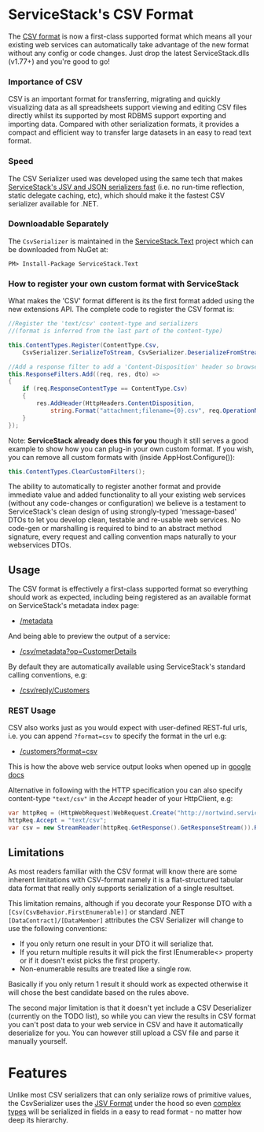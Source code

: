 # ServiceStack's CSV Format

The [CSV format](http://en.wikipedia.org/wiki/Comma-separated_values) is now a first-class supported format which means all your existing web services can automatically take advantage of the new format without any config or code changes. Just drop the latest ServiceStack.dlls (v1.77+) and you're good to go! 

### Importance of CSV

CSV is an important format for transferring, migrating and quickly visualizing data as all spreadsheets support viewing and editing CSV files directly whilst its supported by most RDBMS support exporting and importing data. Compared with other serialization formats, it provides a compact and efficient way to transfer large datasets in an easy to read text format.

### Speed

The CSV Serializer used was developed using the same tech that makes [ServiceStack's JSV and JSON serializers fast](http://www.servicestack.net/benchmarks/NorthwindDatabaseRowsSerialization.100000-times.2010-08-17.html) (i.e. no run-time reflection, static delegate caching, etc), which should make it the fastest CSV serializer available for .NET.

### Downloadable Separately

The `CsvSerializer` is maintained in the [ServiceStack.Text](https://github.com/ServiceStack/ServiceStack.Text) project which can be downloaded from NuGet at:

    PM> Install-Package ServiceStack.Text

### How to register your own custom format with ServiceStack

What makes the 'CSV' format different is its the first format added using the new extensions API. The complete code to register the CSV format is:

```csharp
//Register the 'text/csv' content-type and serializers 
//(format is inferred from the last part of the content-type)

this.ContentTypes.Register(ContentType.Csv,
    CsvSerializer.SerializeToStream, CsvSerializer.DeserializeFromStream);

//Add a response filter to add a 'Content-Disposition' header so browsers treat it natively as a .csv file
this.ResponseFilters.Add((req, res, dto) =>
{
    if (req.ResponseContentType == ContentType.Csv)
    {
        res.AddHeader(HttpHeaders.ContentDisposition,
            string.Format("attachment;filename={0}.csv", req.OperationName));
    }
});
```

Note: **ServiceStack already does this for you** though it still serves a good example to show how you can plug-in your own custom format. If you wish, you can remove all custom formats with (inside AppHost.Configure()):

```csharp
this.ContentTypes.ClearCustomFilters();
```

The ability to automatically to register another format and provide immediate value and added functionality to all your existing web services (without any code-changes or configuration) we believe is a testament to ServiceStack's clean design of using strongly-typed 'message-based' DTOs to let you develop clean, testable and re-usable web services. No code-gen or marshalling is required to bind to an abstract method signature, every request and calling convention maps naturally to your webservices DTOs.


## Usage

The CSV format is effectively a first-class supported format so everything should work as expected, including being registered as an available format on ServiceStack's metadata index page:

* [/metadata](http://northwind.servicestack.net/metadata)

And being able to preview the output of a service:

* [/csv/metadata?op=CustomerDetails](http://northwind.servicestack.net/csv/metadata?op=CustomerDetails)

By default they are automatically available using ServiceStack's standard calling conventions, e.g:

* [/csv/reply/Customers](http://northwind.servicestack.net/csv/reply/Customers)
    
### REST Usage

CSV also works just as you would expect with user-defined REST-ful urls, i.e. you can append `?format=csv` to specify the format in the url e.g:

* [/customers?format=csv](http://northwind.servicestack.net/customers?format=csv)

This is how the above web service output looks when opened up in [google docs](https://spreadsheets.google.com/pub?key=0AjnFdBrbn8_fdDBwX0Rha04wSTNWZDZlQXctcmp2bVE&hl=en_GB&output=html)


Alternative in following with the HTTP specification you can also specify content-type `"text/csv"` in the *Accept* header of your HttpClient, e.g:

```csharp
var httpReq = (HttpWebRequest)WebRequest.Create("http://nortwind.servicestack.net/customers");
httpReq.Accept = "text/csv";
var csv = new StreamReader(httpReq.GetResponse().GetResponseStream()).ReadToEnd();
```

## Limitations

As most readers familiar with the CSV format will know there are some inherent limitations with CSV-format namely it is a flat-structured tabular data format that really only supports serialization of a single resultset. 

This limitation remains, although if you decorate your Response DTO with a `[Csv(CsvBehavior.FirstEnumerable)]` or standard .NET `[DataContract]/[DataMember]` attributes the CSV Serializer will change to use the following conventions: 

* If you only return one result in your DTO it will serialize that.
* If you return multiple results it will pick the first IEnumerable<> property or if it doesn't exist picks the first property.
* Non-enumerable results are treated like a single row.

Basically if you only return 1 result it should work as expected otherwise it will chose the best candidate based on the rules above.

The second major limitation is that it doesn't yet include a CSV Deserializer (currently on the TODO list), so while you can view the results in CSV format you can't post data to your web service in CSV and have it automatically deserialize for you. You can however still upload a CSV file and parse it manually yourself.

# Features

Unlike most CSV serializers that can only serialize rows of primitive values, the CsvSerializer uses the [JSV Format](https://github.com/ServiceStack/ServiceStack.Text/wiki/JSV-Format) under the hood so even [complex types](https://spreadsheets.google.com/pub?key=0AjnFdBrbn8_fdG83eWdGM1lnVW9PMlplcmVDYWtXeVE&hl=en_GB&output=html) will be serialized in fields in a easy to read format - no matter how deep its hierarchy.
